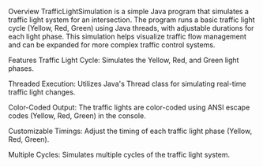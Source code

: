 Overview
TrafficLightSimulation is a simple Java program that simulates a traffic light system for an intersection. The program runs a basic traffic light cycle (Yellow, Red, Green) using Java threads, with adjustable durations for each light phase. This simulation helps visualize traffic flow management and can be expanded for more complex traffic control systems.

Features
Traffic Light Cycle: Simulates the Yellow, Red, and Green light phases.

Threaded Execution: Utilizes Java's Thread class for simulating real-time traffic light changes.

Color-Coded Output: The traffic lights are color-coded using ANSI escape codes (Yellow, Red, Green) in the console.

Customizable Timings: Adjust the timing of each traffic light phase (Yellow, Red, Green).

Multiple Cycles: Simulates multiple cycles of the traffic light system.
